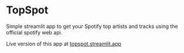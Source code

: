 # TopSpot

Simple streamlit app to get your Spotify top artists and tracks using the official spotify web api.

Live version of this app at [topspot.streamlit.app](https://topspot.streamlit.app)
